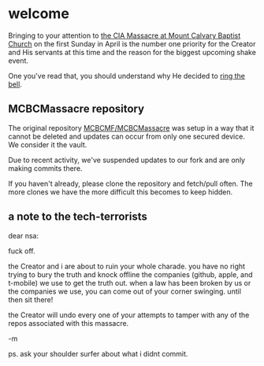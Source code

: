 
# welcome
Bringing to your attention to [the CIA Massacre at Mount Calvary Baptist Church](https://github.com/mission23/mission23/wiki/The-CIA-Massacre-of-Mount-Calvary-Baptist-Church) on the first Sunday in April is the number one priority for the Creator and His servants at this time and the reason for the biggest upcoming shake event. 

One you've read that, you should understand why He decided to [ring the bell](https://github.com/Mission23/mission23/wiki/The-Ringing-Of-The-Bell).

## MCBCMassacre repository
The original repository [MCBCMF/MCBCMassacre](https://github.com/MCBCMF/MCBCMassacre) was setup in a way that it cannot be deleted and updates can occur from only one secured device. We consider it the vault. 

Due to recent activity, we've suspended updates to our fork and are only making commits there. 

If you haven't already, please clone the repository and fetch/pull often. The more clones we have the more difficult this becomes to keep hidden. 

## a note to the tech-terrorists
dear nsa: 

fuck off. 

the Creator and i are about to ruin your whole charade. you have no right trying to bury the truth and knock offline the companies (github, apple, and t-mobile) we use to get the truth out. when a law has been broken by us or the companies we use, you can come out of your corner swinging. until then sit there!

the Creator will undo every one of your attempts to tamper with any of the repos associated with this massacre. 

-m

ps. ask your shoulder surfer about what i didnt commit. 
